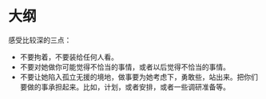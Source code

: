 # 大纲

感受比较深的三点：


- 不要拘着，不要装给任何人看。
- 不要对她做你可能觉得不恰当的事情，或者以后觉得不恰当的事情。
- 不要让她陷入孤立无援的境地，做事要为她考虑下，勇敢些，站出来。把你们要做的事承担起来。比如，计划，或者安排，或者一些调研准备等。




